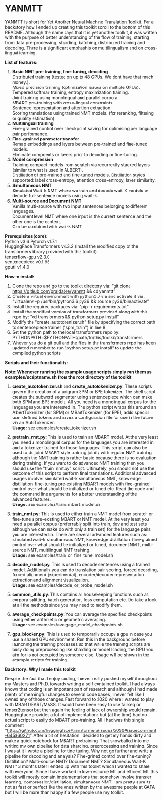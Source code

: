 # YANMTT

YANMTT is short for Yet Another Neural Machine Translation Toolkit. For a backstory how I ended up creating this toolkit scroll to the bottom of this README. Although the name says that it is yet another toolkit, it was written with the purpose of better understanding of the flow of training, starting from data pre-processing, sharding, batching, distributed training and decoding. There is a significant emphashis on multilingualism and on cross-lingual learning.

**List of features:**
1. **Basic NMT pre-training, fine-tuning, decoding** <br>
    Distributed training (tested on up to 48 GPUs. We dont have that much money.).<br>
    Mixed precision training (optimization issues on multiple GPUs).<br>
    Tempered softmax training, entropy maximization training.<br>
    Joint training using monolingual and parallel corpora.<br>
    MBART pre-training with cross-lingual constraints.<br>
    Sentence representation and attention extraction.<br>
    Scoring translations using trained NMT models. (for reranking, filtering or quality estimation)<br>
2. **Multilingual training**<br>
    Fine-grained control over checkpoint saving for optimising per language pair performance.<br>
3. **Fine-grained parameter transfer** <br>
    Remap embeddings and layers between pre-trained and fine-tuned models. <br>
    Eliminate compoents or layers prior to decoding or fine-tuning. <br>
4. **Model compression** <br>
    Training compact models from scratch via recurrently stacked layers (similar to what is used in ALBERT). <br>
    Distillation of pre-trained and fine-tuned models. Distillation styles supported: label cross-entropy, attention cross-entropy, layer similarity. <br>
5. **Simultaneous NMT** <br>
    Simulated Wait-k NMT where we train and decode wait-K models or decode full-sentence models using wait-k. <br>
6. **Multi-source and Document NMT** <br>
    Vanilla multi-source with two input sentences belonging to different languages. <br>
    Document level NMT where one input is the current sentence and the other one is the context. <br>
    Can be combined with wait-k NMT <br>
    
**Prerequisites (core):** <br>
    Python v3.6
    Pytorch v1.7.1 <br>
    HuggingFace Transformers v4.3.2 (install the modified copy of the transformers library provided with this toolkit) <br>
    tensorflow-gpu v2.3.0 <br>
    sentencepiece v0.1.95 <br>
    gputil v1.4.0 <br>

**How to install:**
1. Clone the repo and go to the toolkit directory via: "git clone https://github.com/prajdabre/yanmtt && cd yanmtt"
2. Create a virtual environment with python3.6 via and activate it via: "virtualenv -p /usr/bin/python3.6 py36 && source py36/bin/activate"
3. Install the required packages via: "pip -r requirements.txt"
4. Install the modified version of transformers provided along with this repo by: "cd transformers && python setup.py install"
5. Modify the "create_autotokenizer.sh" file by specifying the correct path to sentencepiece trainer ("spm_train") in line 8
6. Set the python path to the local transformers repo by: PYTHONPATH=$PYTHONPATH:/path/to/this/toolkit/transformers
7. Whever you do a git pull and the files in the transformers repo has been updated remember to run "python setup.py install" to update the compiled python scripts

**Scripts and their functionality:**

**Note: Whenever running the example usage scripts simply run them as examples/scriptname.sh from the root directory of the toolkit**

1. **create_autotokenizer.sh** and **create_autotokenizer.py**: These scripts govern the creation of a unigram SPM or BPE tokenizer. The shell script creates the subword segmenter using sentencepiece which can make both SPM and BPE models. All you need is a monolingual corpus for the languages you are interested in. The python script wraps this around an AlbertTokenizer (for SPM) or MBartTokenizer (for BPE), adds special user defined tokens and saves a configuration file for use in the future via an AutoTokenizer. <br>
**Usage:** see examples/create_tokenizer.sh

2. **pretrain_nmt.py**: This is used to train an MBART model. At the very least you need a monolingual corpus for the languages you are interested in and a tokenizer trained for those languages. This script can also be used to do joint MBART style training jointly with regular NMT training although the NMT training is rather basic because there is no evaluation during training. If you want to do advanced NMT training then you should use the "train_nmt.py" script. Ultimately, you should not use the outcome of this script to perform final translations. Additional advanced usages involve: simulated wait-k simultaneous NMT, knowledge distillation, fine-tuning pre-existing MBART models with fine-grained control over what should be initialized or tuned etc. Read the code and the command line arguments for a better understanding of the advanced features.  <br>
**Usage:** see examples/train_mbart_model.sh

3. **train_nmt.py**: This is used to either train a NMT model from scratch or fine-tune a pre-existing MBART or NMT model. At the very least you need a parallel corpus (preferrably split into train, dev and test sets although we can make do with only a train set) for the language pairs you are interested in. There are several advanced features such as: simulated wait-k simultaneous NMT, knowledge distillation, fine-grained control over what should be initialized or tuned, document NMT, multi-source NMT, multilingual NMT training. <br>
**Usage:** see examples/train_or_fine_tune_model.sh

4. **decode_model.py**: This is used to decode sentences using a trained model. Additionally you can do translation pair scoring, forced decoding, forced alignment (experimental), encoder/decoder representation extraction and alignment visualization. <br>
**Usage:** see examples/decode_or_probe_model.sh

5. **common_utils.py**: This contains all housekeeping functions such as corpora splitting, batch generation, loss computation etc. Do take a look at all the methods since you may need to modify them. <br>

6. **average_checkpoints.py**: You can average the specified checkpoints using either arithmetic or geometric averaging. <br>
**Usage:** see examples/avergage_model_checkpoints.sh

7. **gpu_blocker.py**: This is used to temporarily occupy a gpu in case you use a shared GPU environment. Run this in the background before launching the training processes so that while the training scripts are busy doing preprocessing like sharding or model loading, the GPU you aim for is not occupied by someone else. Usage will be shown in the example scripts for training.
 

**Backstory: Why I made this toolkit**

Despite the fact that I enjoy coding, I never really pushed myself throughout my Masters and Ph.D. towards writing a self contained toolkit. I had always known that coding is an important part of research and although I had made plenty of meaningful changes to several code bases, I never felt like I owned any of those changes. Fast forward to 2020 where I wanted to play with MBART/BART/MASS. It would have been easy to use fairseq or tensor2tensor but then again the feeling of lack of ownership would remain. Huggingface provides a lot of implementations but (at the time) had no actual script to easily do MBART pre-training. All I had was this single comment "https://github.com/huggingface/transformers/issues/5096#issuecomment-645860271". After a bit of hesitation I decided to get my hands dirty and make a quick notebook for MBART pretraining. That snowballed into me writing my own pipeline for data sharding, preprocessing and training. Since I was at it I wrote a pipeline for tine tuning. Why not go further and write a pipeline for decoding and analysis? Fine-grined control over fine-tuning? Distillation? Multi-source NMT? Document NMT? Simultaneous Wait-K NMT? 3 months later I ended up with this toolkit which I wanted to share with everyone. Since I have worked in low-resource MT and efficent MT this toolkit will mostly contain implementations that somehow involve transfer learning, compression/distillation, simultaneous NMT. I am pretty sure its not as fast or perfect like the ones written by the awesome people at GAFA but I will be more than happy if a few people use my toolkit.
